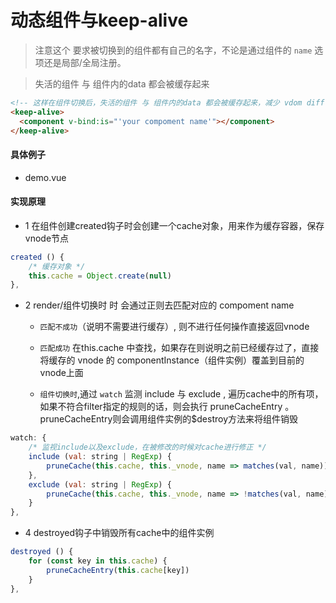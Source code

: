 # 动态组件与keep-alive

> 注意这个 <keep-alive> 要求被切换到的组件都有自己的名字，不论是通过组件的 `name` 选项还是局部/全局注册。

> 失活的组件 与 组件内的data 都会被缓存起来

```html
<!-- 这样在组件切换后，失活的组件 与 组件内的data 都会被缓存起来，减少 vdom diff 的消耗 -->
<keep-alive>
  <component v-bind:is="'your compoment name'"></component>
</keep-alive>
```

#### 具体例子

+ demo.vue

#### 实现原理

+ 1 在组件创建created钩子时会创建一个cache对象，用来作为缓存容器，保存vnode节点

```js
created () {
    /* 缓存对象 */
    this.cache = Object.create(null)
},
```

+ 2 render/组件切换时 时 会通过正则去匹配对应的 compoment name 

   + `匹配不成功`（说明不需要进行缓存）, 则不进行任何操作直接返回vnode

   + `匹配成功` 在this.cache 中查找，如果存在则说明之前已经缓存过了，直接将缓存的 vnode 的 componentInstance（组件实例）覆盖到目前的vnode上面

   + `组件切换时`,通过 `watch` 监测 include 与 exclude ,  遍历cache中的所有项，如果不符合filter指定的规则的话，则会执行 pruneCacheEntry 。pruneCacheEntry则会调用组件实例的$destroy方法来将组件销毁

```js
watch: {
    /* 监视include以及exclude，在被修改的时候对cache进行修正 */
    include (val: string | RegExp) {
        pruneCache(this.cache, this._vnode, name => matches(val, name))
    },
    exclude (val: string | RegExp) {
        pruneCache(this.cache, this._vnode, name => !matches(val, name))
    }
},
```

+ 4 destroyed钩子中销毁所有cache中的组件实例

```js
destroyed () {
    for (const key in this.cache) {
        pruneCacheEntry(this.cache[key])
    }
},
```
